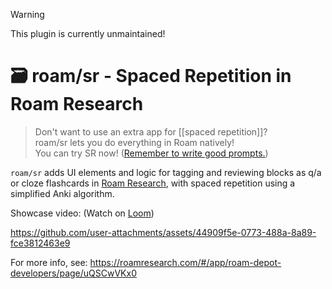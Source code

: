 > [!WARNING]
> This plugin is currently unmaintained!

# 🗃️ roam/sr - Spaced Repetition in Roam Research

> Don't want to use an extra app for [[spaced repetition]]? \
> roam/sr lets you do everything in Roam natively! \
> You can try SR now! ([Remember to write good prompts.](https://andymatuschak.org/prompts))

`roam/sr` adds UI elements and logic for tagging and reviewing blocks as q/a or cloze flashcards in [Roam Research](roamresearch.com), with spaced repetition using a simplified Anki algorithm.

Showcase video:
(Watch on [Loom](https://www.loom.com/share/69d2f0ddd46942ba99f90bb09cf35892))

https://github.com/user-attachments/assets/44909f5e-0773-488a-8a89-fce3812463e9

For more info, see: https://roamresearch.com/#/app/roam-depot-developers/page/uQSCwVKx0
